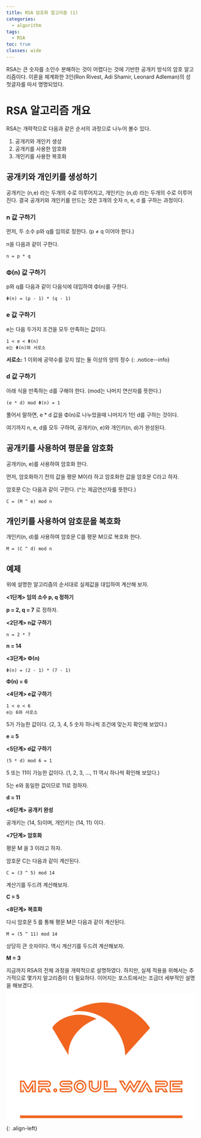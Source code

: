```yaml
---
title: RSA 암호화 알고리즘 (1)
categories:
  - algorithm
tags:
  - RSA
toc: true
classes: wide
---
```


RSA는 큰 숫자를 소인수 분해하는 것이 어렵다는 것에 기반한 공개키 방식의 암호 알고리즘이다.
이론을 체계화한 3인(Ron Rivest, Adi Shamir, Leonard Adleman)의 성 첫글자를 따서 명명되었다.

# RSA 알고리즘 개요

RSA는 개략적으로 다음과 같은 순서의 과정으로 나누어 볼수 있다.

1. 공개키와 개인키 생성
2. 공개키를 사용한 암호화
3. 개인키를 사용한 복호화

## 공개키와 개인키를 생성하기

공개키는 (n,e) 라는 두개의 수로 이루어지고, 개인키는 (n,d) 라는 두개의 수로 이루어진다.
결국 공개키와 개인키를 만드는 것은 3개의 숫자 n, e, d 를 구하는 과정이다.

### n 값 구하기

먼저, 두 소수 p와 q를 임의로 정한다. (p ≠ q 이어야 한다.)

n을 다음과 같이 구한다.

```
n = p * q
```

### Φ(n) 값 구하기

p와 q를 다음과 같이 다음식에 대입하여 Φ(n)를 구한다.

```
Φ(n) = (p - 1) * (q - 1)
```

### e 값 구하기

e는 다음 두가지 조건을 모두 만족하는 값이다.

```
1 < e < Φ(n)
e는 Φ(n)와 서로소
```

**서로소:** 1 이외에 공약수를 갖지 않는 둘 이상의 양의 정수
{: .notice--info}

### d 값 구하기

아래 식을 만족하는 d를 구해야 한다. (mod는 나머지 연산자를 뜻한다.)

```
(e * d) mod Φ(n) = 1
```

풀어서 말하면, e * d 값을 Φ(n)로 나누었을때 나머지가 1인 d를 구하는 것이다.

여기까지 n, e, d를 모두 구하여, 공개키(n, e)와 개인키(n, d)가 완성된다.

## 공개키를 사용하여 평문을 암호화

공개키(n, e)를 사용하여 암호화 한다.

먼저, 암호화하기 전의 값을 평문 M이라 하고 암호화한 값을 암호문 C라고 하자.

암호문 C는 다음과 같이 구한다. (^는 제곱연산자를 뜻한다.)

```
C = (M ^ e) mod n
```

## 개인키를 사용하여 암호문을 복호화

개인키(n, d)를 사용하여 암호문 C를 평문 M으로 복호화 한다.

```
M = (C ^ d) mod n
```


## 예제

위에 설명한 알고리즘의 순서대로 실제값을 대입하여 계산해 보자.

**<1단계> 임의 소수 p, q 정하기**

**p = 2, q = 7** 로 정하자.

**<2단계> n값 구하기**

```
n = 2 * 7 
```
**n = 14**

**<3단계> Φ(n)**

```
Φ(n) = (2 - 1) * (7 - 1)
```
**Φ(n) = 6**

**<4단계> e값 구하기**

```
1 < e < 6
e는 6와 서로소
```
5가 가능한 값이다. (2, 3, 4, 5 숫자 하나씩 조건에 맞는지 확인해 보았다.)

**e = 5**

**<5단계> d값 구하기**

```
(5 * d) mod 6 = 1
```
5 또는 11이 가능한 값이다. (1, 2, 3, ..., 11 역시 하나씩 확인해 보았다.)

5는 e와 동일한 값이므로 11로 정하자.

**d = 11**

**<6단계> 공개키 완성**

공개키는 (14, 5)이며, 개인키는 (14, 11) 이다.

**<7단계> 암호화**

평문 M 을 3 이라고 하자.

암호문 C는 다음과 같이 계산된다.

```
C = (3 ^ 5) mod 14
```

계산기를 두드려 계산해보자.

**C = 5**

**<8단계> 복호화**

다시 암호문 5 를 통해 평문 M은 다음과 같이 계산된다.

```
M = (5 ^ 11) mod 14
```

상당히 큰 숫자이다. 역시 계산기를 두드려 계산해보자.

**M = 3**

지금까지 RSA의 전체 과정을 개략적으로 설명하였다.
하지만, 실제 적용을 위해서는 추가적으로 몇가지 알고리즘이 더 필요하다.
이어지는 포스트에서는 조금더 세부적인 설명을 해보겠다.

![Alt text](/assets/images/logo.png){: .align-left}
